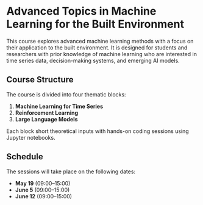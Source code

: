 # Advanced Topics in Machine Learning for the Built Environment

This course explores advanced machine learning methods with a focus on their application to the built environment. It is designed for students and researchers with prior knowledge of machine learning who are interested in time series data, decision-making systems, and emerging AI models.

## Course Structure

The course is divided into four thematic blocks:

1. **Machine Learning for Time Series**
2. **Reinforcement Learning**
3. **Large Language Models**

Each block short theoretical inputs with hands-on coding sessions using Jupyter notebooks.

## Schedule

The sessions will take place on the following dates:

- **May 19** (09:00–15:00)
- **June 5** (09:00–15:00)
- **June 12** (09:00–15:00)